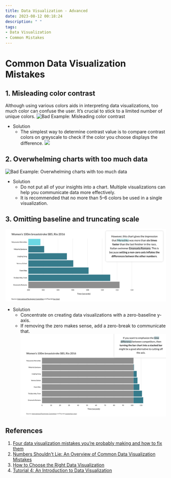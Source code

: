 ```yaml
---
title: Data Visualization - Advanced
date: 2023-08-12 00:18:24
description: " "
tags:
- Data Visualization
- Common Mistakes
---
```


# Common Data Visualization Mistakes

## 1. Misleading color contrast
Although using various colors aids in interpreting data visualizations, too much color can confuse the user. 
It’s crucial to stick to a limited number of unique colors.
![Bad Example: Misleading color contrast](https://miro.medium.com/v2/resize:fit:1400/0*jl2BBj1gHt3qoTXU)

- Solution
  - The simplest way to determine contrast value is to compare contrast colors on greyscale to check if the color you choose displays the difference.
    ![](https://miro.medium.com/v2/resize:fit:1400/0*M_5cpWpvfNJzVsqQ)

## 2. Overwhelming charts with too much data
![Bad Example: Overwhelming charts with too much data](https://miro.medium.com/v2/resize:fit:1400/0*wzDTQBW8wYIev4GC)

- Solution
  - Do not put all of your insights into a chart. Multiple visualizations can help you communicate data more effectively.
  - It is recommended that no more than 5–6 colors be used in a single visualization.

## 3. Omitting baseline and truncating scale
![Bad Example: Omitting baseline and truncating scale](Data-Visualization-Advanced/Omitting_baseline_and_truncating_scale.jpg)

- Solution
  - Concentrate on creating data visualizations with a zero-baseline y-axis.
  - If removing the zero makes sense, add a zero-break to communicate that.
    ![](Data-Visualization-Advanced/solution_Omitting_baseline_and_truncating_scale.jpg)

## References
1. [Four data visualization mistakes you’re probably making and how to fix them](https://flourish.studio/blog/common-mistakes-in-data-visualization/)
2. [Numbers Shouldn't Lie: An Overview of Common Data Visualization Mistakes](https://www.toptal.com/designers/ux/data-visualization-mistakes)
3. [How to Choose the Right Data Visualization](https://chartio.com/learn/charts/how-to-choose-data-visualization/)
4. [Tutorial 4: An Introduction to Data Visualization](https://careerfoundry.com/en/tutorials/data-analytics-for-beginners/introduction-to-data-visualization/)
